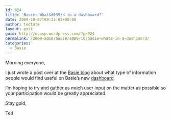 ```yaml
---
id: 924
title: 'Basie: What&#039;s in a dashboard?'
date: 2009-10-07T09:33:02+00:00
author: tedtate
layout: post
guid: http://ucosp.wordpress.com/?p=924
permalink: /2009-2010/basie/2009/10/basie-whats-in-a-dashboard/
categories:
  - Basie
---
```

Morning everyone,

I just wrote a post over at the [<span id="sample-permalink">Basie blog</span>](http://blog.basieproject.org/?p=1177 "Basie blog") about what type of information people would find useful on Basie&#8217;s new [dashboard](http://beta.basieproject.org/dev/dash/).

I&#8217;m hoping to try and gather as much user input on the matter as possible so your participation would be greatly appreciated.

Stay gold,

Ted
